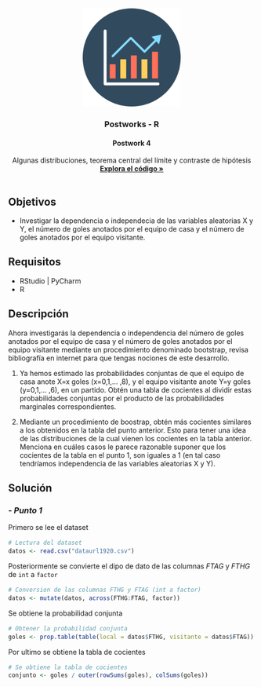 

<!-- PROJECT LOGO -->
<br />
<p align="center">
  <a href="https://github.com/Team-17-Bedu/r-postworks">
    <img src="https://github.com/Team-17-Bedu/r-postworks/blob/main/img/logo.png" alt="Logo" width="200" height="200">
  </a>

  <h3 align="center"><strong>Postworks - R</strong></h3>
  <h4 align="center"><strong>Postwork 4</strong></h4>
  <p align="center">
     Algunas distribuciones, teorema central del límite y contraste de hipótesis
    <br />
    <a href="Postwork-04.R"><strong>Explora el código »</strong></a>
    <br/>
    <br/>
  </p>
  
</p>

## Objetivos
* Investigar la dependencia o independecia de las variables aleatorias X y Y, el número de goles anotados por el equipo de casa y el número de goles anotados por el equipo visitante.
## Requisitos
- RStudio | PyCharm
- R

## Descripción
Ahora investigarás la dependencia o independencia del número de goles anotados por el equipo de casa y el número de goles anotados por el equipo visitante mediante un procedimiento denominado bootstrap, revisa bibliografía en internet para que tengas nociones de este desarrollo.

1. Ya hemos estimado las probabilidades conjuntas de que el equipo de casa anote X=x goles (x=0,1,... ,8), y el equipo visitante anote Y=y goles (y=0,1,... ,6), en un partido. Obtén una tabla de cocientes al dividir estas probabilidades conjuntas por el producto de las probabilidades marginales correspondientes.

2. Mediante un procedimiento de boostrap, obtén más cocientes similares a los obtenidos en la tabla del punto anterior. Esto para tener una idea de las distribuciones de la cual vienen los cocientes en la tabla anterior. Menciona en cuáles casos le parece razonable suponer que los cocientes de la tabla en el punto 1, son iguales a 1 (en tal caso tendríamos independencia de las variables aleatorias X y Y).
## Solución
### - _Punto 1_
Primero se lee el dataset
```r
# Lectura del dataset
datos <- read.csv("dataurl1920.csv")
```

Posteriormente se convierte el dipo de dato de las columnas _FTAG_ y _FTHG_ de `int` a `factor`
```r
# Conversion de las columnas FTHG y FTAG (int a factor)
datos <- mutate(datos, across(FTHG:FTAG, factor))
```
Se obtiene la probabilidad conjunta
```r
# Obtener la probabilidad conjunta
goles <- prop.table(table(local = datos$FTHG, visitante = datos$FTAG))
```
Por ultimo se obtiene la tabla de cocientes
```r
# Se obtiene la tabla de cocientes
conjunto <- goles / outer(rowSums(goles), colSums(goles))
```
